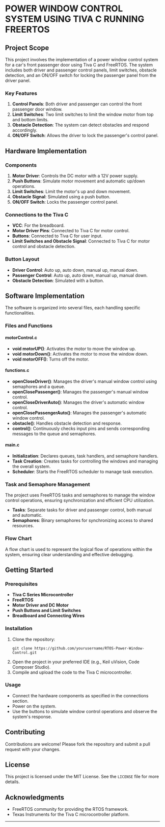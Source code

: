 # POWER WINDOW CONTROL SYSTEM USING TIVA C RUNNING FREERTOS

## Project Scope

This project involves the implementation of a power window control system for a car's front passenger door using Tiva C and FreeRTOS. The system includes both driver and passenger control panels, limit switches, obstacle detection, and an ON/OFF switch for locking the passenger panel from the driver panel.

### Key Features
1. **Control Panels**: Both driver and passenger can control the front passenger door window.
2. **Limit Switches**: Two limit switches to limit the window motor from top and bottom limits.
3. **Obstacle Detection**: The system can detect obstacles and respond accordingly.
4. **ON/OFF Switch**: Allows the driver to lock the passenger's control panel.

## Hardware Implementation

### Components
1. **Motor Driver**: Controls the DC motor with a 12V power supply.
2. **Push Buttons**: Simulate motor movement and automatic up/down operations.
3. **Limit Switches**: Limit the motor's up and down movement.
4. **Obstacle Signal**: Simulated using a push button.
5. **ON/OFF Switch**: Locks the passenger control panel.

### Connections to the Tiva C
- **VCC**: For the breadboard.
- **Motor Driver Pins**: Connected to Tiva C for motor control.
- **Buttons**: Connected to Tiva C for user input.
- **Limit Switches and Obstacle Signal**: Connected to Tiva C for motor control and obstacle detection.

### Button Layout
- **Driver Control**: Auto up, auto down, manual up, manual down.
- **Passenger Control**: Auto up, auto down, manual up, manual down.
- **Obstacle Detection**: Simulated with a button.

## Software Implementation

The software is organized into several files, each handling specific functionalities.

### Files and Functions

#### motorControl.c
- **void motorUP()**: Activates the motor to move the window up.
- **void motorDown()**: Activates the motor to move the window down.
- **void motorOFF()**: Turns off the motor.

#### functions.c
- **openCloseDriver()**: Manages the driver's manual window control using semaphores and a queue.
- **openClosePassenger()**: Manages the passenger's manual window control.
- **openCloseDriverAuto()**: Manages the driver's automatic window control.
- **openClosePassengerAuto()**: Manages the passenger's automatic window control.
- **obstacle()**: Handles obstacle detection and response.
- **control()**: Continuously checks input pins and sends corresponding messages to the queue and semaphores.

#### main.c
- **Initialization**: Declares queues, task handlers, and semaphore handlers.
- **Task Creation**: Creates tasks for controlling the windows and managing the overall system.
- **Scheduler**: Starts the FreeRTOS scheduler to manage task execution.

### Task and Semaphore Management

The project uses FreeRTOS tasks and semaphores to manage the window control operations, ensuring synchronization and efficient CPU utilization.

- **Tasks**: Separate tasks for driver and passenger control, both manual and automatic.
- **Semaphores**: Binary semaphores for synchronizing access to shared resources.

### Flow Chart

A flow chart is used to represent the logical flow of operations within the system, ensuring clear understanding and effective debugging.

## Getting Started

### Prerequisites
- **Tiva C Series Microcontroller**
- **FreeRTOS**
- **Motor Driver and DC Motor**
- **Push Buttons and Limit Switches**
- **Breadboard and Connecting Wires**

### Installation
1. Clone the repository:
   ```
   git clone https://github.com/yourusername/RTOS-Power-Window-Control.git
   ```
2. Open the project in your preferred IDE (e.g., Keil uVision, Code Composer Studio).
3. Compile and upload the code to the Tiva C microcontroller.

### Usage
- Connect the hardware components as specified in the connections section.
- Power on the system.
- Use the buttons to simulate window control operations and observe the system's response.

## Contributing

Contributions are welcome! Please fork the repository and submit a pull request with your changes.

## License

This project is licensed under the MIT License. See the `LICENSE` file for more details.

## Acknowledgments

- FreeRTOS community for providing the RTOS framework.
- Texas Instruments for the Tiva C microcontroller platform.

---

